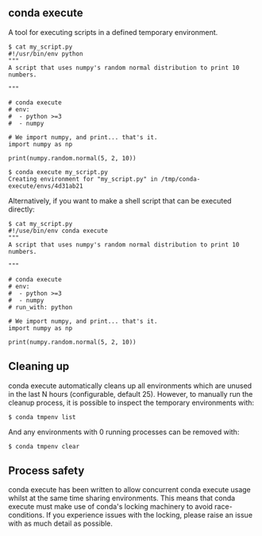 conda execute
-------------

A tool for executing scripts in a defined temporary environment.

```
$ cat my_script.py
#!/usr/bin/env python
"""
A script that uses numpy's random normal distribution to print 10 numbers.

"""

# conda execute
# env:
#  - python >=3
#  - numpy

# We import numpy, and print... that's it.
import numpy as np

print(numpy.random.normal(5, 2, 10))

```

```
$ conda execute my_script.py
Creating environment for "my_script.py" in /tmp/conda-execute/envs/4d31ab21
```

Alternatively, if you want to make a shell script that can be executed directly:

```
$ cat my_script.py
#!/use/bin/env conda execute
"""
A script that uses numpy's random normal distribution to print 10 numbers.

"""

# conda execute
# env:
#  - python >=3
#  - numpy
# run_with: python

# We import numpy, and print... that's it.
import numpy as np

print(numpy.random.normal(5, 2, 10))

```

Cleaning up
-----------

conda execute automatically cleans up all environments which are unused in the last N hours (configurable, default 25).
However, to manually run the cleanup process, it is possible to inspect the temporary environments with:

```$ conda tmpenv list```

And any environments with 0 running processes can be removed with:

```$ conda tmpenv clear```


Process safety
--------------

conda execute has been written to allow concurrent conda execute usage whilst at the same time sharing environments.
This means that conda execute must make use of conda's locking machinery to avoid race-conditions.
If you experience issues with the locking, please raise an issue with as much detail as possible.
